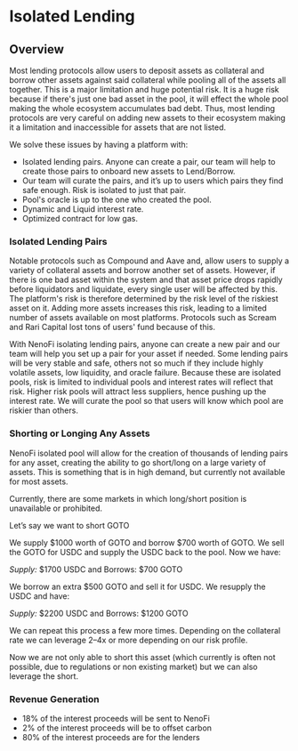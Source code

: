 # Isolated Lending

## Overview

Most lending protocols allow users to deposit assets as collateral and borrow other assets against said collateral while pooling all of the assets all together. This is a major limitation and huge potential risk. It is a huge risk because if there's just one bad asset in the pool, it will effect the whole pool making the whole ecosystem accumulates bad debt. Thus, most lending protocols are very careful on adding new assets to their ecosystem making it a limitation and inaccessible for assets that are not listed.

We solve these issues by having a platform with:

* Isolated lending pairs. Anyone can create a pair, our team will help to create those pairs to onboard new assets to Lend/Borrow.
* Our team will curate the pairs, and it’s up to users which pairs they find safe enough. Risk is isolated to just that pair.
* Pool's oracle is up to the one who created the pool.
* Dynamic and Liquid interest rate.
* Optimized contract for low gas.

### Isolated Lending Pairs[​](https://docs.sushi.com/docs/Developers/Kashi%20Lending/Overview#isolated-lending-pairs) <a href="#isolated-lending-pairs" id="isolated-lending-pairs"></a>

Notable protocols such as Compound and Aave and, allow users to supply a variety of collateral assets and borrow another set of assets. However, if there is one bad asset within the system and that asset price drops rapidly before liquidators and liquidate, every single user will be affected by this. The platform's risk is therefore determined by the risk level of the riskiest asset on it. Adding more assets increases this risk, leading to a limited number of assets available on most platforms. Protocols such as Scream and Rari Capital lost tons of users' fund because of this.

With NenoFi isolating lending pairs, anyone can create a new pair and our team will help you set up a pair for your asset if needed. Some lending pairs will be very stable and safe, others not so much if they include highly volatile assets, low liquidity, and oracle failure. Because these are isolated pools, risk is limited to individual pools and interest rates will reflect that risk. Higher risk pools will attract less suppliers, hence pushing up the interest rate. We will curate the pool so that users will know which pool are riskier than others.

### Shorting or Longing Any Assets[​](https://docs.sushi.com/docs/Developers/Kashi%20Lending/Overview#margin-shorting-any-token) <a href="#margin-shorting-any-token" id="margin-shorting-any-token"></a>

NenoFi isolated pool will allow for the creation of thousands of lending pairs for any asset, creating the ability to go short/long on a large variety of assets. This is something that is in high demand, but currently not available for most assets.

Currently, there are some markets in which long/short position is unavailable or prohibited.&#x20;

Let’s say we want to short GOTO

We supply $1000 worth of GOTO and borrow $700 worth of GOTO. We sell the GOTO for USDC and supply the USDC back to the pool. Now we have:

_Supply:_ $1700 USDC and Borrows: $700 GOTO

We borrow an extra $500 GOTO and sell it for USDC. We resupply the USDC and have:

_Supply:_ $2200 USDC and Borrows: $1200 GOTO

We can repeat this process a few more times. Depending on the collateral rate we can leverage 2–4x or more depending on our risk profile.

Now we are not only able to short this asset (which currently is often not possible, due to regulations or non existing market) but we can also leverage the short.&#x20;

### Revenue Generation[​](https://docs.sushi.com/docs/Developers/Kashi%20Lending/Overview#revenue-generation) <a href="#revenue-generation" id="revenue-generation"></a>

* 18% of the interest proceeds will be sent to NenoFi
* 2% of the interest proceeds will be to offset carbon
* 80% of the interest proceeds are for the lenders

